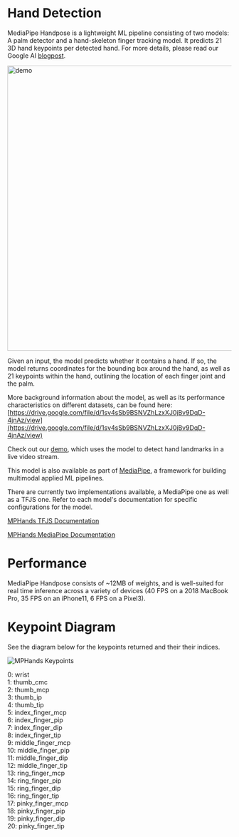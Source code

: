 # Hand Detection
MediaPipe Handpose is a lightweight ML pipeline consisting of two models: A palm detector and a hand-skeleton finger tracking model. It predicts 21 3D hand keypoints per detected hand. For more details, please read our Google AI [blogpost](https://ai.googleblog.com/2019/08/on-device-real-time-hand-tracking-with.html).

<img src="demo/demo.gif" alt="demo" style="width:640px" />

Given an input, the model predicts whether it contains a hand. If so, the model returns coordinates for the bounding box around the hand, as well as 21 keypoints within the hand, outlining the location of each finger joint and the palm.

More background information about the model, as well as its performance characteristics on different datasets, can be found here: [https://drive.google.com/file/d/1sv4sSb9BSNVZhLzxXJ0jBv9DqD-4jnAz/view](https://drive.google.com/file/d/1sv4sSb9BSNVZhLzxXJ0jBv9DqD-4jnAz/view)

Check out our [demo](https://storage.googleapis.com/tfjs-models/demos/handtrack/index.html), which uses the model to detect hand landmarks in a live video stream.

This model is also available as part of [MediaPipe](https://hand.mediapipe.dev/), a framework for building multimodal applied ML pipelines.

There are currently two implementations available, a MediaPipe one as well as
a TFJS one. Refer to each model's documentation for specific configurations for the model.

[MPHands TFJS Documentation](https://github.com/tensorflow/tfjs-models/tree/master/handpose/src/tfjs)

[MPHands MediaPipe Documentation](https://github.com/tensorflow/tfjs-models/tree/master/handpose/src/mediapipe)

# Performance

MediaPipe Handpose consists of ~12MB of weights, and is well-suited for real time inference across a variety of devices (40 FPS on a 2018 MacBook Pro, 35 FPS on an iPhone11, 6 FPS on a Pixel3).

# Keypoint Diagram
See the diagram below for the keypoints returned and their their indices.

![MPHands Keypoints](https://google.github.io/mediapipe/images/mobile/hand_landmarks.png)

0: wrist  \
1: thumb_cmc \
2: thumb_mcp  \
3: thumb_ip  \
4: thumb_tip  \
5: index_finger_mcp  \
6: index_finger_pip  \
7: index_finger_dip  \
8: index_finger_tip  \
9: middle_finger_mcp  \
10: middle_finger_pip  \
11: middle_finger_dip  \
12: middle_finger_tip  \
13: ring_finger_mcp  \
14: ring_finger_pip  \
15: ring_finger_dip  \
16: ring_finger_tip  \
17: pinky_finger_mcp  \
18: pinky_finger_pip  \
19: pinky_finger_dip  \
20: pinky_finger_tip

